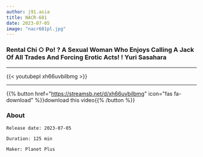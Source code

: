 ```yaml
---
author: j91.asia
title: NACR-681
date: 2023-07-05
image: "nacr681pl.jpg"
---
```


### Rental Chi ○ Po! ? A Sexual Woman Who Enjoys Calling A Jack Of All Trades And Forcing Erotic Acts! ! Yuri Sasahara
___

{{< youtubepl xh66uvbilbmg >}}
___

{{% button href="https://streamsb.net/d/xh66uvbilbmg" icon="fas fa-download" %}}download this video{{% /button %}}
### About

`Release date: 2023-07-05`

`Duration: 125 min`

`Maker:	Planet Plus`